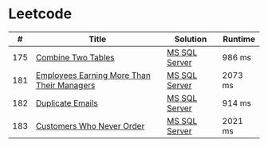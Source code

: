# Leetcode

| # | Title | Solution | Runtime |
|---| ----- | -------- | ------- |
|175|[ Combine Two Tables](https://leetcode.com/problems/combine-two-tables/)|[MS SQL Server](./solutions/175.%20Combine%20Two%20Tables.ms%20sql%20server)|986 ms|
|181|[ Employees Earning More Than Their Managers](https://leetcode.com/problems/employees-earning-more-than-their-managers/)|[MS SQL Server](./solutions/181.%20Employees%20Earning%20More%20Than%20Their%20Managers.ms%20sql%20server)|2073 ms|
|182|[ Duplicate Emails](https://leetcode.com/problems/duplicate-emails/)|[MS SQL Server](./solutions/182.%20Duplicate%20Emails.ms%20sql%20server)|914 ms|
|183|[ Customers Who Never Order](https://leetcode.com/problems/customers-who-never-order/)|[MS SQL Server](./solutions/183.%20Customers%20Who%20Never%20Order.ms%20sql%20server)|2021 ms|
